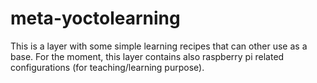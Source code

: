 # meta-yoctolearning

This is a layer with some simple learning recipes that can other use as a base.
For the moment, this layer contains also raspberry pi related configurations (for teaching/learning purpose).